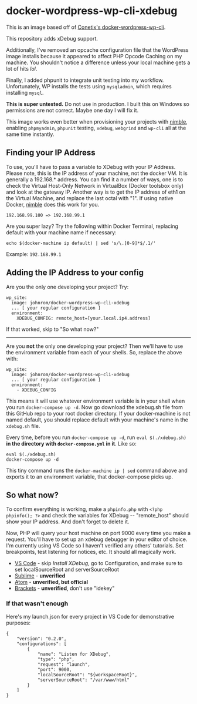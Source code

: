 # docker-wordpress-wp-cli-xdebug

This is an image based off of [Conetix's docker-wordpress-wp-cli](https://github.com/conetix/docker-wordpress-wp-cli).

This repository adds xDebug support.

Additionally, I've removed an opcache configuration file that the WordPress image installs because it appeared to affect PHP Opcode Caching on my machine. You shouldn't notice a difference unless your local machine gets a lot of hits *lol*.

Finally, I added phpunit to integrate unit testing into my workflow. Unfortunately, WP installs the tests using `mysqladmin`, which requires installing `mysql`.

**This is super untested.** Do not use in production. I built this on Windows so permissions are not correct. Maybe one day I will fix it.

This image works even better when provisioning your projects with [nimble](https://github.com/johnrom/nimble), enabling `phpmyadmin`, `phpunit` testing, `xdebug`, `webgrind` and `wp-cli` all at the same time instantly.

## Finding your IP Address

To use, you'll have to pass a variable to XDebug with your IP Address. Please note, this is the IP address of your machine, not the docker VM. It is generally a 192.168.* address. You can find it a number of ways, one is to check the Virtual Host-Only Network in VirtualBox (Docker toolsbox only) and look at the gateway IP. Another way is to get the IP address of eth1 on the Virtual Machine, and replace the last octal with "1". If using native Docker, [nimble](https://github.com/johnrom/nimble) does this work for you.

`192.168.99.100 => 192.168.99.1`

Are you super lazy? Try the following within Docker Terminal, replacing default with your machine name if necessary:

`echo $(docker-machine ip default) | sed 's/\.[0-9]*$/.1/'`

Example: `192.168.99.1`

## Adding the IP Address to your config

Are you the only one developing your project? Try:

```
wp_site:
  image: johnrom/docker-wordpress-wp-cli-xdebug
  ... [ your regular configuration ]
  environment:
    XDEBUG_CONFIG: remote_host=[your.local.ip4.address]
```

If that worked, skip to "So what now?"

---

Are you **not** the only one developing your project? Then we'll have to use the environment variable from each of your shells. So, replace the above with:

```
wp_site:
  image: johnrom/docker-wordpress-wp-cli-xdebug
  ... [ your regular configuration ]
  environment:
    - XDEBUG_CONFIG
```

This means it will use whatever environment variable is in your shell when you run `docker-compose up -d`. Now go download the xdebug.sh file from this GitHub repo to your root docker directory. If your docker-machine is not named default, you should replace default with your machine's name in the `xdebug.sh` file.

Every time, before you run `docker-compose up -d`, run `eval $(./xdebug.sh)` **in the directory with `docker-compose.yml` in it**. Like so:

```
eval $(./xdebug.sh)
docker-compose up -d
```

This tiny command runs the `docker-machine ip | sed` command above and exports it to an environment variable, that docker-compose picks up.

## So what now?

To confirm everything is working, make a `phpinfo.php` with `<?php phpinfo(); ?>` and check the variables for XDebug -- "remote_host" should show your IP address. And don't forget to delete it.

Now, PHP will query your host machine on port 9000 every time you make a request. You'll have to set up an xdebug debugger in your editor of choice. I'm currently using VS Code so I haven't verified any others' tutorials. Set breakpoints, test listening for notices, etc. It should all magically work.

- [VS Code](https://github.com/felixfbecker/vscode-php-debug) - skip *Install XDebug*, go to Configuration, and make sure to set localSourceRoot and serverSourceRoot
- [Sublime](https://github.com/martomo/SublimeTextXdebug) - **unverified**
- [Atom](https://atom.io/packages/php-debug) - **unverified, but official**
- [Brackets](https://github.com/spocke/php-debugger) - **unverified**, don't use "idekey"

### If that wasn't enough

Here's my launch.json for every project in VS Code for demonstrative purposes:

```
{
	"version": "0.2.0",
	"configurations": [
		{
			"name": "Listen for XDebug",
			"type": "php",
			"request": "launch",
			"port": 9000,
            "localSourceRoot": "${workspaceRoot}",
            "serverSourceRoot": "/var/www/html"
		}
	]
}
```
